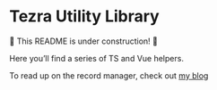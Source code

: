 # Tezra Utility Library

🚧 This README is under construction! 🚧

Here you’ll find a series of TS and Vue helpers.

To read up on the record manager, check out [my blog](www.pumpo.sh)
